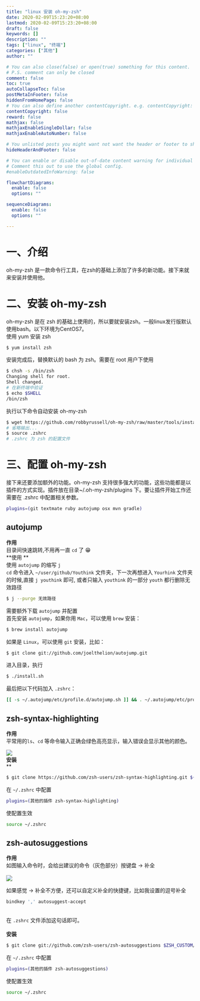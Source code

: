 ```yaml
---
title: "linux 安装 oh-my-zsh"
date: 2020-02-09T15:23:20+08:00
lastmod: 2020-02-09T15:23:20+08:00
draft: false
keywords: []
description: ""
tags: ["linux", "终端"]
categories: ["其他"]
author: ""

# You can also close(false) or open(true) something for this content.
# P.S. comment can only be closed
comment: false
toc: true
autoCollapseToc: false
postMetaInFooter: false
hiddenFromHomePage: false
# You can also define another contentCopyright. e.g. contentCopyright: "This is another copyright."
contentCopyright: false
reward: false
mathjax: false
mathjaxEnableSingleDollar: false
mathjaxEnableAutoNumber: false

# You unlisted posts you might want not want the header or footer to show
hideHeaderAndFooter: false

# You can enable or disable out-of-date content warning for individual post.
# Comment this out to use the global config.
#enableOutdatedInfoWarning: false

flowchartDiagrams:
  enable: false
  options: ""

sequenceDiagrams: 
  enable: false
  options: ""

---
```


<a name="N7v9t"></a>
# 一、介绍
oh-my-zsh 是一款命令行工具，在zsh的基础上添加了许多的新功能。接下来就来安装并使用他。<br />

<a name="Z9Egb"></a>
# 二、安装 oh-my-zsh
oh-my-zsh 是在 zsh 的基础上使用的，所以要就安装zsh。一般linux发行版默认使用bash。以下环境为CentOS7。<br />使用 yum 安装 zsh

```bash
$ yum install zsh
```

安装完成后，替换默认的 bash 为 zsh。需要在 root 用户下使用

```bash
$ chsh -s /bin/zsh
Changing shell for root.
Shell changed.
# 在新终端中验证
$ echo $SHELL
/bin/zsh
```

执行以下命令自动安装 oh-my-zsh

```bash
$ wget https://github.com/robbyrussell/oh-my-zsh/raw/master/tools/install.sh -O - | sh
# 省略输出...
$ source .zshrc 
# .zshrc 为 zsh 的配置文件
```

<a name="CV09J"></a>
# 三、配置 oh-my-zsh
接下来还要添加额外的功能。oh-my-zsh 支持很多强大的功能，这些功能都是以插件的方式实现。插件放在目录~/.oh-my-zsh/plugins 下。要让插件开始工作还需要在 .zshrc 中配置相关参数。

```bash
plugins=(git textmate ruby autojump osx mvn gradle)
```

<a name="ACAu1"></a>
## autojump
**作用**<br />目录间快速跳转,不用再一直 `cd` 了 😁<br />**使用 **<br />使用 `autojump` 的缩写 `j`<br />`cd` 命令进入 `~/user/github/Youthink` 文件夹，下一次再想进入 `Yourhink` 文件夹的时候,直接 `j youthink` 即可, 或者只输入 `youthink` 的一部分 `youth` 都行删除无效路径

```bash
$ j --purge 无效路径
```

需要额外下载 `autojump` 并配置<br />首先安装 `autojump`，如果你用 `Mac`，可以使用 `brew` 安装：

```bash
$ brew install autojump
```

如果是 `Linux`，可以使用 `git` 安装，比如：

```bash
$ git clone git://github.com/joelthelion/autojump.git
```

进入目录，执行

```bash
$ ./install.sh
```

最后把以下代码加入 `.zshrc`：

```bash
[[ -s ~/.autojump/etc/profile.d/autojump.sh ]] && . ~/.autojump/etc/profile.d/autojump.sh
```

<a name="bPitB"></a>
## zsh-syntax-highlighting
**作用**<br />平常用的`ls`、`cd` 等命令输入正确会绿色高亮显示，输入错误会显示其他的颜色。

![](https://cdn.nlark.com/yuque/0/2020/png/551536/1582938007527-692f0553-b222-43e1-9f02-493406413995.png#align=left&display=inline&height=123&originHeight=123&originWidth=470&size=0&status=done&style=none&width=470)<br />**安装**<br />**
```bash
$ git clone https://github.com/zsh-users/zsh-syntax-highlighting.git ${ZSH_CUSTOM:-~/.oh-my-zsh/custom}/plugins/zsh-syntax-highlighting
```

在 `~/.zshrc` 中配置

```bash
plugins=(其他的插件 zsh-syntax-highlighting)
```

使配置生效

```bash
source ~/.zshrc
```

<a name="pw1oT"></a>
## zsh-autosuggestions
**作用**<br />如图输入命令时，会给出建议的命令（灰色部分）按键盘 → 补全<br />
<br />![](https://cdn.nlark.com/yuque/0/2020/webp/551536/1582938006410-44c5fca2-81c9-4e06-b421-c3e333259ebc.webp#align=left&display=inline&height=42&originHeight=42&originWidth=394&size=0&status=done&style=none&width=394)

如果感觉 → 补全不方便，还可以自定义补全的快捷键，比如我设置的逗号补全<br />

```bash
bindkey ',' autosuggest-accept
```

<br />在 `.zshrc` 文件添加这句话即可。<br />**<br />**安装**<br />**
```bash
$ git clone git://github.com/zsh-users/zsh-autosuggestions $ZSH_CUSTOM/plugins/zsh-autosuggestions
```

在 `~/.zshrc` 中配置

```bash
plugins=(其他的插件 zsh-autosuggestions)
```

使配置生效

```bash
source ~/.zshrc
```

